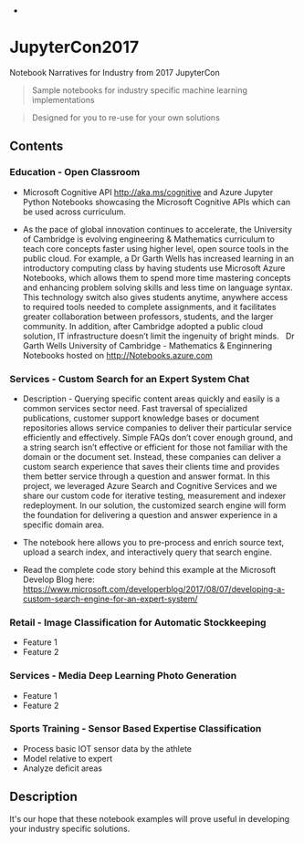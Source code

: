 * 
# JupyterCon2017
Notebook Narratives for Industry from 2017 JupyterCon


> Sample notebooks for industry specific machine learning implementations

> Designed for you to re-use for your own solutions

## Contents
### Education - Open Classroom
* Microsoft Cognitive API http://aka.ms/cognitive and Azure Jupyter Python Notebooks showcasing the Microsoft Cognitive APIs which can be used across curriculum. 

* As the pace of global innovation continues to accelerate, the University of Cambridge is evolving engineering & Mathematics curriculum to teach core concepts faster using higher level, open source tools in the public cloud. For example, a Dr Garth Wells has increased learning in an introductory computing class by having students use Microsoft Azure Notebooks, which allows them to spend more time mastering concepts and enhancing problem solving skills and less time on language syntax. This technology switch also gives students anytime, anywhere access to required tools needed to complete assignments, and it facilitates greater collaboration between professors, students, and the larger community. In addition, after Cambridge adopted a public cloud solution, IT infrastructure doesn’t limit the ingenuity of bright minds. 
 
 Dr Garth Wells University of Cambridge - Mathematics & Enginnering Notebooks hosted on http://Notebooks.azure.com 

### Services - Custom Search for an Expert System Chat
* Description - Querying specific content areas quickly and easily is a common services sector need. Fast traversal of specialized publications, customer support knowledge bases or document repositories allows service companies to deliver their particular service efficiently and effectively. Simple FAQs don’t cover enough ground, and a string search isn’t effective or efficient for those not familiar with the domain or the document set. Instead, these companies can deliver a custom search experience that saves their clients time and provides them better service through a question and answer format.  In this project, we leveraged Azure Search and Cognitive Services and we share our custom code for iterative testing, measurement and indexer redeployment. In our solution, the customized search engine will form the foundation for delivering a question and answer experience in a specific domain area.

* The notebook here allows you to pre-process and enrich source text, upload a search index, and interactively query that search engine.

* Read the complete code story behind this example at the Microsoft Develop Blog here: https://www.microsoft.com/developerblog/2017/08/07/developing-a-custom-search-engine-for-an-expert-system/


### Retail - Image Classification for Automatic Stockkeeping
* Feature 1
* Feature 2

### Services - Media Deep Learning Photo Generation
* Feature 1
* Feature 2

### Sports Training - Sensor Based Expertise Classification
* Process basic IOT sensor data by the athlete
* Model relative to expert 
* Analyze deficit areas

 
## Description
It's our hope that these notebook examples will prove useful in developing your industry specific solutions.

